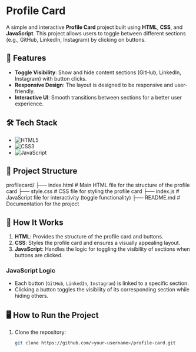 # Profile Card

A simple and interactive **Profile Card** project built using **HTML**, **CSS**, and **JavaScript**. This project allows users to toggle between different sections (e.g., GitHub, LinkedIn, Instagram) by clicking on buttons.


## 🚀 Features

- **Toggle Visibility**: Show and hide content sections (GitHub, LinkedIn, Instagram) with button clicks.
- **Responsive Design**: The layout is designed to be responsive and user-friendly.
- **Interactive UI**: Smooth transitions between sections for a better user experience.


## 🛠️ Tech Stack

- ![HTML5](https://img.shields.io/badge/-HTML5-E34F26?logo=html5&logoColor=white&style=flat)  
- ![CSS3](https://img.shields.io/badge/-CSS3-1572B6?logo=css3&logoColor=white&style=flat)  
- ![JavaScript](https://img.shields.io/badge/-JavaScript-F7DF1E?logo=javascript&logoColor=black&style=flat)


## 📂 Project Structure

profilecard/
├── index.html       # Main HTML file for the structure of the profile card
├── style.css        # CSS file for styling the profile card
├── index.js         # JavaScript file for interactivity (toggle functionality)
├── README.md        # Documentation for the project

## 📖 How It Works

1. **HTML**: Provides the structure of the profile card and buttons.
2. **CSS**: Styles the profile card and ensures a visually appealing layout.
3. **JavaScript**: Handles the logic for toggling the visibility of sections when buttons are clicked.

### JavaScript Logic
- Each button (`GitHub`, `LinkedIn`, `Instagram`) is linked to a specific section.
- Clicking a button toggles the visibility of its corresponding section while hiding others.


## 🖥️ How to Run the Project

1. Clone the repository:
   ```bash
   git clone https://github.com/<your-username>/profile-card.git